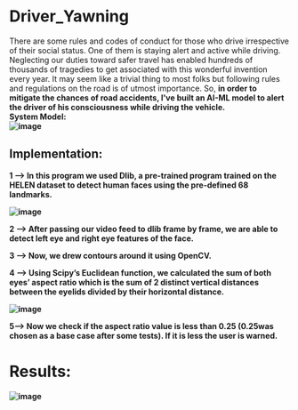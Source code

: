 # Driver_Yawning
There are some rules and codes of conduct for those who drive irrespective of their social status. One of them is staying alert and active while driving.
Neglecting our duties toward safer travel has enabled hundreds of
thousands of tragedies to get associated with this wonderful invention
every year. It may seem like a trivial thing to most folks but following rules
and regulations on the road is of utmost importance.
So, <b>in order to mitigate the chances of road accidents, I've built an AI-ML model to alert the driver of his consciousness while driving the vehicle.<b>
  <br>
  System Model:
  <br>
![image](https://user-images.githubusercontent.com/87674698/160824721-4bf7b95b-fbc2-4961-a002-c62c92d74f3b.png)  <br>
  <h2>Implementation: </h2>
  1 --> In this program we used Dlib, a pre-trained program trained on the
HELEN dataset to detect human faces using the pre-defined 68
landmarks.
  
  ![image](https://user-images.githubusercontent.com/87674698/160772991-76839315-5781-4e13-9934-1366e7d28b68.png)
  
  2 -->  After passing our video feed to dlib frame by frame, we are able to
detect left eye and right eye features of the face.
  
  3 --> Now, we drew contours around it using OpenCV.
  
  4 -->  Using Scipy’s Euclidean function, we calculated the sum of both eyes’
aspect ratio which is the sum of 2 distinct vertical distances between
the eyelids divided by their horizontal distance.
  
 ![image](https://user-images.githubusercontent.com/87674698/160823758-564284fa-4ec2-478d-860b-d2b5a2ec604f.png)

  
  5-->  Now we check if the aspect ratio value is less than 0.25 (0.25was
chosen as a base case after some tests). If it is less the user is warned.

  <h1>Results: </h1>
  
  ![image](https://user-images.githubusercontent.com/87674698/163694998-876cbf42-9f16-428c-b4c0-78cd6aa98e44.png)
